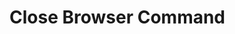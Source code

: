<!-- TITLE: Close Browser Command -->
<!-- SUBTITLE: A quick summary of Close Browser Command -->

# Close Browser Command